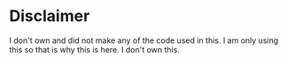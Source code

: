 # Disclaimer
I don't own and did not make any of the code used in this. I am only using this so that is why this is here. I don't own this.